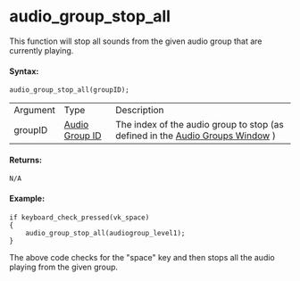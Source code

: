 # audio_group_stop_all

This function will stop all sounds from the given audio group that are
currently playing.

#### Syntax:

``` gml
audio_group_stop_all(groupID);
```

|          |                                                                                                                             |                                                                                                                           |
|----------|-----------------------------------------------------------------------------------------------------------------------------|---------------------------------------------------------------------------------------------------------------------------|
| Argument | Type                                                                                                                        | Description                                                                                                               |
| groupID  |  [Audio Group ID](../../../../../../GameMaker_Language/GML_Reference/Asset_Management/Audio/Audio_Groups/Audio_Groups)  | The index of the audio group to stop (as defined in the [Audio Groups Window](../../../../../Settings/Audio_Groups) ) |

#### Returns:

``` gml
N/A
```

#### Example:

``` gml
if keyboard_check_pressed(vk_space)
{
    audio_group_stop_all(audiogroup_level1);
}
```

The above code checks for the "space" key and then stops all the audio
playing from the given group.

